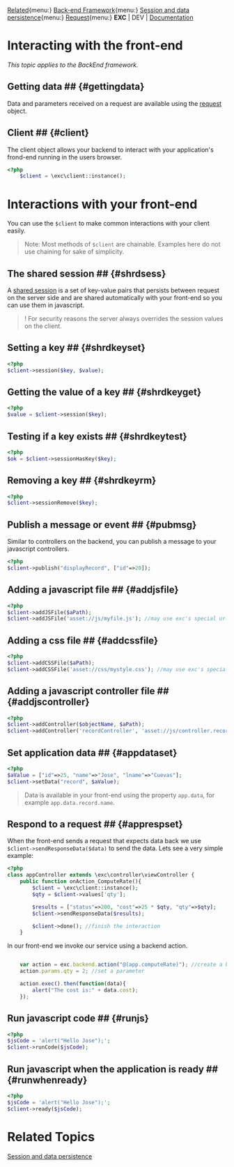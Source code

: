 [Related](){menu:}
[Back-end Framework](./bke_index.md){menu:}
[Session and data persistence](./doc_session.md){menu:}
[Request](./bke_ref_request.md){menu:}
**EXC** | DEV | [Documentation](./doc_index.md)<BR>


# Interacting with the front-end #
*This topic applies to the BackEnd framework.*


## Getting data ## {#gettingdata}

Data and parameters received on a request are available using the [request](./bke_ref_request.md) object.


## Client ## {#client}

The client object allows your backend to interact with your application's frond-end running in the users browser.

```php
<?php
	$client = \exc\client::instance();
```

# Interactions with your front-end #

You can use the `$client` to make common interactions with your client easily.

> Note: Most methods of `$client` are chainable. Examples here do not use chaining for sake of simplicity.

## The shared session ## {#shrdsess}

A [shared session](./doc_session.md) is a set of key-value pairs that persists between request on the server side and are shared automatically with your front-end so you can use them in javascript.

> ! For security reasons the server always overrides the session values on the client.

## Setting a key ## {#shrdkeyset}

```php
<?php
$client->session($key, $value);
```

## Getting the value of a key ##  {#shrdkeyget}

```php
<?php
$value = $client->session($key);
```

## Testing if a key exists ##  {#shrdkeytest}

```php
<?php
$ok = $client->sessionHasKey($key);
```

## Removing a key ## {#shrdkeyrm}

```php
<?php
$client->sessionRemove($key);
```

## Publish a message or event ## {#pubmsg}

Similar to controllers on the backend, you can publish a message to your javascript controllers.

```php
<?php
$client->publish("displayRecord", ["id"=>20]);
```

## Adding a javascript file ## {#addjsfile}

```php
<?php
$client->addJSFile($aPath);
$client->addJSFile('asset://js/myfile.js'); //may use exc's special url protocols
```

## Adding a css file ## {#addcssfile}

```php
<?php
$client->addCSSFile($aPath);
$client->addCSSFile('asset://css/mystyle.css'); //may use exc's special url protocols
```

## Adding a javascript controller file ## {#addjscontroller}

```php
<?php
$client->addController($objectName, $aPath);
$client->addController('recordController', 'asset://js/controller.record.js'); //may use exc's special url protocols
```

## Set application data ## {#appdataset}

```php
<?php
$aValue = ["id"=>25, "name"=>"Jose", "lname"=>"Cuevas"];
$client->setData("record", $aValue);
```

> Data is available in your front-end using the property `app.data`, for example `app.data.record.name`.

## Respond to a request ## {#apprespset}

When the front-end sends a request that expects data back we use `$client->sendResponseData($data)` to send the data. Lets see a very simple example:

```php
<?php
class appController extends \exc\controller\viewController {
	public function onAction_ComputeRate(){
		$client = \exc\client::instance();
		$qty = $client->values['qty'];

		$results = ["status"=>200, "cost"=>25 * $qty, "qty"=>$qty];
		$client->sendResponseData($results);

		$client->done(); //finish the interaction
	}
```
In our front-end we invoke our service using a backend action.
```js

	var action = exc.backend.action("@(app.computeRate)"); //create a backend action
	action.params.qty = 2; //set a parameter

	action.exec().then(function(data){
		alert("The cost is:" + data.cost);
	});
```

## Run javascript code ## {#runjs}

```php
<?php
$jsCode = 'alert("Hello Jose");';
$client->runCode($jsCode);
```

## Run javascript when the application is ready ## {#runwhenready}

```php
<?php
$jsCode = 'alert("Hello Jose");';
$client->ready($jsCode);
```

# Related Topics #

[Session and data persistence](./doc_session.md)<BR>
